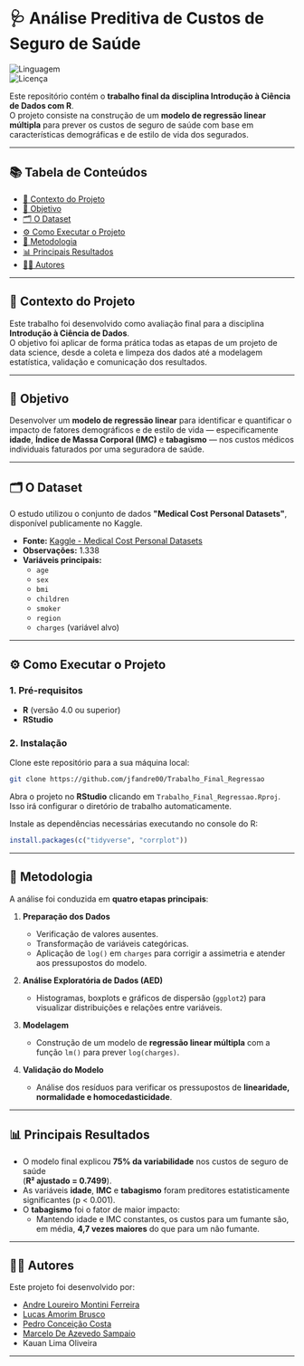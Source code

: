# 🩺 Análise Preditiva de Custos de Seguro de Saúde  

![Linguagem](https://img.shields.io/badge/Linguagem-R-blue.svg)  
![Licença](https://img.shields.io/badge/Licença-MIT-green.svg)  

Este repositório contém o **trabalho final da disciplina Introdução à Ciência de Dados com R**.  
O projeto consiste na construção de um **modelo de regressão linear múltipla** para prever os custos de seguro de saúde com base em características demográficas e de estilo de vida dos segurados.  

---

## 📚 Tabela de Conteúdos
- [📖 Contexto do Projeto](#-contexto-do-projeto)
- [🎯 Objetivo](#-objetivo)
- [🗂️ O Dataset](#️-o-dataset)
- [⚙️ Como Executar o Projeto](#️-como-executar-o-projeto)
- [🔎 Metodologia](#-metodologia)
- [📊 Principais Resultados](#-principais-resultados)
- [👨‍💻 Autores](#-autores)

---

## 📖 Contexto do Projeto  
Este trabalho foi desenvolvido como avaliação final para a disciplina **Introdução à Ciência de Dados**.  
O objetivo foi aplicar de forma prática todas as etapas de um projeto de data science, desde a coleta e limpeza dos dados até a modelagem estatística, validação e comunicação dos resultados.  

---

## 🎯 Objetivo  
Desenvolver um **modelo de regressão linear** para identificar e quantificar o impacto de fatores demográficos e de estilo de vida — especificamente **idade**, **Índice de Massa Corporal (IMC)** e **tabagismo** — nos custos médicos individuais faturados por uma seguradora de saúde.  

---

## 🗂️ O Dataset  
O estudo utilizou o conjunto de dados **"Medical Cost Personal Datasets"**, disponível publicamente no Kaggle.  

- **Fonte:** [Kaggle - Medical Cost Personal Datasets](https://www.kaggle.com/datasets/mirichoi0218/insurance)  
- **Observações:** 1.338  
- **Variáveis principais:**  
  - `age`  
  - `sex`  
  - `bmi`  
  - `children`  
  - `smoker`  
  - `region`  
  - `charges` (variável alvo)  

---

## ⚙️ Como Executar o Projeto  

### 1. Pré-requisitos  
- **R** (versão 4.0 ou superior)  
- **RStudio**  

### 2. Instalação  
Clone este repositório para a sua máquina local:  

```bash
git clone https://github.com/jfandre00/Trabalho_Final_Regressao
```

Abra o projeto no **RStudio** clicando em `Trabalho_Final_Regressao.Rproj`.  
Isso irá configurar o diretório de trabalho automaticamente.  

Instale as dependências necessárias executando no console do R:  

```R
install.packages(c("tidyverse", "corrplot"))
```

---

## 🔎 Metodologia  

A análise foi conduzida em **quatro etapas principais**:  

1. **Preparação dos Dados**  
   - Verificação de valores ausentes.  
   - Transformação de variáveis categóricas.  
   - Aplicação de `log()` em `charges` para corrigir a assimetria e atender aos pressupostos do modelo.  

2. **Análise Exploratória de Dados (AED)**  
   - Histogramas, boxplots e gráficos de dispersão (`ggplot2`) para visualizar distribuições e relações entre variáveis.  

3. **Modelagem**  
   - Construção de um modelo de **regressão linear múltipla** com a função `lm()` para prever `log(charges)`.  

4. **Validação do Modelo**  
   - Análise dos resíduos para verificar os pressupostos de **linearidade, normalidade e homocedasticidade**.  

---

## 📊 Principais Resultados  

- O modelo final explicou **75% da variabilidade** nos custos de seguro de saúde  
  (**R² ajustado = 0.7499**).  
- As variáveis **idade**, **IMC** e **tabagismo** foram preditores estatisticamente significantes (p < 0.001).  
- O **tabagismo** foi o fator de maior impacto:  
  - Mantendo idade e IMC constantes, os custos para um fumante são, em média, **4,7 vezes maiores** do que para um não fumante.  

---

## 👨‍💻 Autores  

Este projeto foi desenvolvido por:  

- [Andre Loureiro Montini Ferreira](https://github.com/jfandre00)
- [Lucas Amorim Brusco](https://github.com/zbrusco)    
- [Pedro Conceição Costa](https://github.com/dev-pedr0)    
- [Marcelo De Azevedo Sampaio](https://github.com/marcelosampaio) 
- Kauan Lima Oliveira  

---
